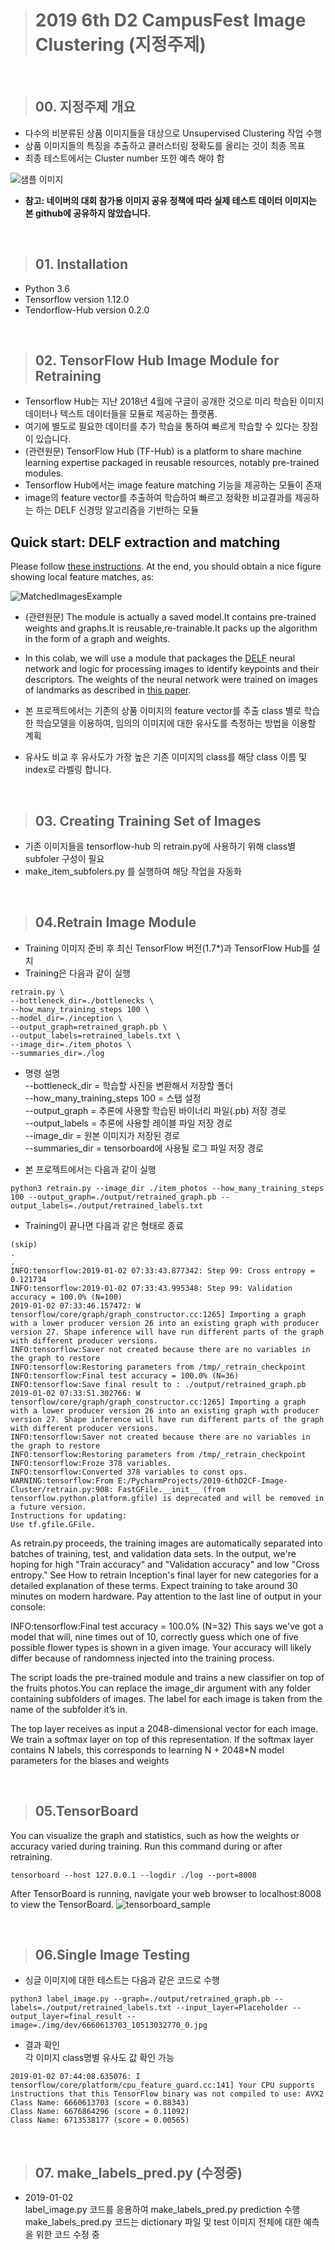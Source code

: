 ># 2019 6th D2 CampusFest Image Clustering (지정주제)

&nbsp;
>## 00. 지정주제 개요
- 다수의 비분류된 상품 이미지들을 대상으로 Unsupervised Clustering 작업 수행
- 상품 이미지들의 특징을 추출하고 클러스터링 정확도를 올리는 것이 최종 목표 
- 최종 테스트에서는 Cluster number 또한 예측 해야 함 

![샘플 이미지](https://github.com/D2CampusFest/6th/blob/master/image-cluster/wiki/img-sample.png)

- **참고: 네이버의 대회 참가용 이미지 공유 정책에 따라 실제 테스트 데이터 이미지는 본 github에 공유하지 않았습니다.**
 
&nbsp;
>## 01. Installation
- Python 3.6
- Tensorflow version 1.12.0 
- Tendorflow-Hub version 0.2.0 
 
&nbsp;
>## 02. TensorFlow Hub Image Module for Retraining
- Tensorflow Hub는 지난 2018년 4월에 구글이 공개한 것으로 미리 학습된 이미지 데이터나 텍스트 데이터들을 모듈로 제공하는 플랫폼.   
- 여기에 별도로 필요한 데이터를 추가 학습을 통하여 빠르게 학습할 수 있다는 장점이 있습니다.
- (관련원문) TensorFlow Hub (TF-Hub) is a platform to share machine learning expertise packaged in reusable resources, notably pre-trained modules.
- Tensorflow Hub에서는 image feature matching 기능을 제공하는 모듈이 존재  
- image의 feature vector를 추출하여 학습하여 빠르고 정확한 비교결과를 제공하는 하는 DELF 신경망 알고리즘을 기반하는 모듈

## Quick start: DELF extraction and matching

Please follow [these instructions](EXTRACTION_MATCHING.md). At the end, you
should obtain a nice figure showing local feature matches, as:

![MatchedImagesExample](matched_images_example.png)

- (관련원문)  The module is actually a saved model.It contains pre-trained weights and graphs.It is reusable,re-trainable.It packs up the algorithm in the form of a graph and weights.
- In this colab, we will use a module that packages the [DELF](https://github.com/tensorflow/models/tree/master/research/delf) neural network and logic for processing images to identify keypoints and their descriptors. The weights of the neural network were trained on images of landmarks as described in [this paper](https://arxiv.org/abs/1612.06321).

- 본 프로젝트에서는 기존의 상품 이미지의 feature vector를 추출 class 별로 학습한 학습모델을 이용하여, 임의의 이미지에 대한 유사도를 측정하는 방법을 이용할 계획
- 유사도 비교 후 유사도가 가장 높은 기존 이미지의 class를 해당 class 이름 및 index로 라벨링 합니다.
 

&nbsp;
>## 03. Creating Training Set of Images
- 기존 이미지들을 tensorflow-hub 의 retrain.py에 사용하기 위해 class별 subfoler 구성이 필요
- make_item_subfolers.py 를 실행하여 해당 작업을 자동화 

&nbsp; 
>## 04.Retrain Image Module

* Training 이미지 준비 후 최신 TensorFlow 버전(1.7*)과 TensorFlow Hub를 설치
* Training은 다음과 같이 실행

~~~
retrain.py \
--bottleneck_dir=./bottlenecks \
--how_many_training_steps 100 \
--model_dir=./inception \
--output_graph=retrained_graph.pb \
--output_labels=retrained_labels.txt \
--image_dir=./item_photos \
--summaries_dir=./log
~~~
* 명령 설명    
--bottleneck_dir = 학습할 사진을 변환해서 저장할 폴더    
--how_many_training_steps 100  = 스탭 설정   
--output_graph = 추론에 사용할 학습된 바이너리 파일(.pb) 저장 경로  
--output_labels = 추론에 사용할 레이블 파일 저장 경로  
--image_dir = 원본 이미지가 저장된 경로  
--summaries_dir = tensorboard에 사용될 로그 파일 저장 경로  

* 본 프로젝트에서는 다음과 같이 실행
~~~ 
python3 retrain.py --image_dir ./item_photos --how_many_training_steps 100 --output_graph=./output/retrained_graph.pb --output_labels=./output/retrained_labels.txt
~~~

* Training이 끝나면 다음과 같은 형태로 종료
~~~
(skip)
.
.
INFO:tensorflow:2019-01-02 07:33:43.877342: Step 99: Cross entropy = 0.121734
INFO:tensorflow:2019-01-02 07:33:43.995348: Step 99: Validation accuracy = 100.0% (N=100)
2019-01-02 07:33:46.157472: W tensorflow/core/graph/graph_constructor.cc:1265] Importing a graph with a lower producer version 26 into an existing graph with producer version 27. Shape inference will have run different parts of the graph with different producer versions.
INFO:tensorflow:Saver not created because there are no variables in the graph to restore
INFO:tensorflow:Restoring parameters from /tmp/_retrain_checkpoint
INFO:tensorflow:Final test accuracy = 100.0% (N=36)
INFO:tensorflow:Save final result to : ./output/retrained_graph.pb
2019-01-02 07:33:51.302766: W tensorflow/core/graph/graph_constructor.cc:1265] Importing a graph with a lower producer version 26 into an existing graph with producer version 27. Shape inference will have run different parts of the graph with different producer versions.
INFO:tensorflow:Saver not created because there are no variables in the graph to restore
INFO:tensorflow:Restoring parameters from /tmp/_retrain_checkpoint
INFO:tensorflow:Froze 378 variables.
INFO:tensorflow:Converted 378 variables to const ops.
WARNING:tensorflow:From E:/PycharmProjects/2019-6thD2CF-Image-Cluster/retrain.py:908: FastGFile.__init__ (from tensorflow.python.platform.gfile) is deprecated and will be removed in a future version.
Instructions for updating:
Use tf.gfile.GFile.
~~~

As retrain.py proceeds, the training images are automatically separated into batches of training, test, and validation data sets.
In the output, we're hoping for high "Train accuracy" and "Validation accuracy" and low "Cross entropy." See How to retrain Inception's final layer for new categories for a detailed explanation of these terms. Expect training to take around 30 minutes on modern hardware.
Pay attention to the last line of output in your console:

INFO:tensorflow:Final test accuracy = 100.0% (N=32)
This says we've got a model that will, nine times out of 10, correctly guess which one of five possible flower types is shown in a given image. Your accuracy will likely differ because of randomness injected into the training process.

The script loads the pre-trained module and trains a new classifier on top of the fruits photos.You can replace the image_dir argument with any folder containing subfolders of
images. The label for each image is taken from the name of the subfolder it’s in.

The top layer receives as input a 2048-dimensional vector for each image. We train a softmax layer on top of this representation. If the softmax layer contains N labels, this corresponds to learning N + 2048*N model parameters for the biases and weights

&nbsp;
>## 05.TensorBoard  
You can visualize the graph and statistics, such as how the weights or accuracy varied during training.
Run this command during or after retraining.

~~~
tensorboard --host 127.0.0.1 --logdir ./log --port=8008
~~~

After TensorBoard is running, navigate your web browser to localhost:8008 to view the TensorBoard.
![tensorboard_sample](./tensorboard_sample.PNG)

&nbsp;
>## 06.Single Image Testing
* 싱글 이미지에 대한 테스트는 다음과 같은 코드로 수행
~~~
python3 label_image.py --graph=./output/retrained_graph.pb --labels=./output/retrained_labels.txt --input_layer=Placeholder --output_layer=final_result --image=./img/dev/6660613703_10513032770_0.jpg
~~~

* 결과 확인  
각 이미지 class명별 유사도 값 확인 가능
~~~
2019-01-02 07:44:08.635076: I tensorflow/core/platform/cpu_feature_guard.cc:141] Your CPU supports instructions that this TensorFlow binary was not compiled to use: AVX2
Class Name: 6660613703 (score = 0.88343)
Class Name: 6676864296 (score = 0.11092)
Class Name: 6713538177 (score = 0.00565)
~~~


&nbsp;
>## 07. make_labels_pred.py (수정중)
* 2019-01-02    
label_image.py 코드를 응용하여 make_labels_pred.py prediction 수행
make_labels_pred.py 코드는 dictionary 파일 및 test 이미지 전체에 대한 예측을 위한 코드 수정 중

